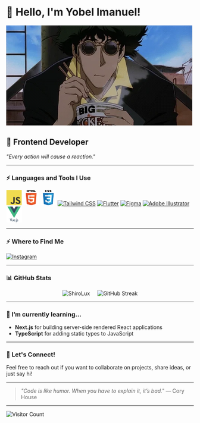 # 👋 Hello, I'm Yobel Imanuel!

![bebop GIF](filenew/gifbebop.webp)

## 🚀 Frontend Developer

_"Every action will cause a reaction."_

---

### ⚡️ Languages and Tools I Use

<div>
  <a target="_blank" href="https://raw.githubusercontent.com/devicons/devicon/master/icons/javascript/javascript-original.svg" style="display: inline-block;">
    <img src="https://raw.githubusercontent.com/devicons/devicon/master/icons/javascript/javascript-original.svg" alt="JavaScript" width="42" height="42" />
  </a>
  <a target="_blank" href="https://raw.githubusercontent.com/devicons/devicon/master/icons/html5/html5-original-wordmark.svg" style="display: inline-block;">
    <img src="https://raw.githubusercontent.com/devicons/devicon/master/icons/html5/html5-original-wordmark.svg" alt="HTML5" width="42" height="42" />
  </a>
  <a target="_blank" href="https://raw.githubusercontent.com/devicons/devicon/master/icons/css3/css3-original-wordmark.svg" style="display: inline-block;">
    <img src="https://raw.githubusercontent.com/devicons/devicon/master/icons/css3/css3-original-wordmark.svg" alt="CSS3" width="42" height="42" />
  </a>
  <a target="_blank" href="https://www.vectorlogo.zone/logos/tailwindcss/tailwindcss-icon.svg" style="display: inline-block;">
    <img src="https://www.vectorlogo.zone/logos/tailwindcss/tailwindcss-icon.svg" alt="Tailwind CSS" width="42" height="42" />
  </a>
  <a target="_blank" href="https://www.vectorlogo.zone/logos/flutterio/flutterio-icon.svg" style="display: inline-block;">
    <img src="https://www.vectorlogo.zone/logos/flutterio/flutterio-icon.svg" alt="Flutter" width="42" height="42" />
  </a>
  <a target="_blank" href="https://www.vectorlogo.zone/logos/figma/figma-icon.svg" style="display: inline-block;">
    <img src="https://www.vectorlogo.zone/logos/figma/figma-icon.svg" alt="Figma" width="42" height="42" />
  </a>
  <a target="_blank" href="https://www.vectorlogo.zone/logos/adobe_illustrator/adobe_illustrator-icon.svg" style="display: inline-block;">
    <img src="https://www.vectorlogo.zone/logos/adobe_illustrator/adobe_illustrator-icon.svg" alt="Adobe Illustrator" width="42" height="42" />
  </a>
  <a target="_blank" href="https://raw.githubusercontent.com/devicons/devicon/master/icons/vuejs/vuejs-original-wordmark.svg" style="display: inline-block;">
    <img src="https://raw.githubusercontent.com/devicons/devicon/master/icons/vuejs/vuejs-original-wordmark.svg" alt="Vue.js" width="42" height="42" />
  </a>
</div>

---

### ⚡️ Where to Find Me

<p>
  <a target="_blank" href="https://www.instagram.com/YobelImanuell" style="display: inline-block;">
    <img src="https://img.shields.io/badge/instagram-logo?style=for-the-badge&logo=instagram&logoColor=white&color=%23F35369" alt="Instagram" />
  </a>
</p>

---

### 📊 GitHub Stats

<div style="display: flex; justify-content: center; align-items: center; gap: 20px;">
  <img src="https://github-readme-stats.vercel.app/api?username=ShiroLux&show_icons=true&locale=en" alt="ShiroLux" />
  <img src="https://github-readme-streak-stats.herokuapp.com/?user=ShiroLux&" alt="GitHub Streak" />
</div>

---

### 🌱 I’m currently learning...

- **Next.js** for building server-side rendered React applications
- **TypeScript** for adding static types to JavaScript

---

### 🤝 Let's Connect!

Feel free to reach out if you want to collaborate on projects, share ideas, or just say hi!

---

> _"Code is like humor. When you have to explain it, it’s bad."_ — Cory House

---

![Visitor Count](https://komarev.com/ghpvc/?username=ShiroLux&color=blueviolet)
